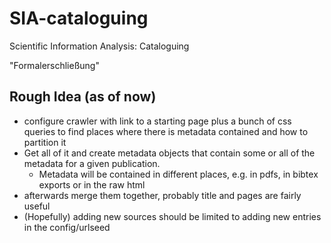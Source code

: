 # SIA-cataloguing
Scientific Information Analysis: Cataloguing

"Formalerschließung"

## Rough Idea (as of now)

* configure crawler with link to a starting page plus a bunch of css queries
 to find places where there is metadata contained and how to partition it
* Get all of it and create metadata objects that contain some or all of the
metadata for a given publication.
  * Metadata will be contained in different places, e.g. in pdfs, in bibtex exports
  or in the raw html
* afterwards merge them together, probably title and pages are fairly useful 
* (Hopefully) adding new sources should be limited to adding new entries in the config/urlseed
